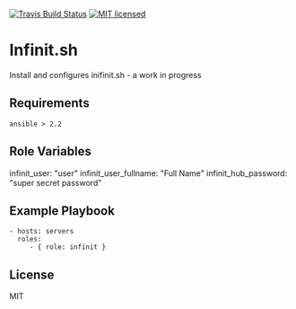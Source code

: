 [![Travis Build Status](https://travis-ci.org/hutchic/ansible-infinit.sh.svg?branch=master)](https://travis-ci.org/hutchic/ansible-infinit.sh)
[![MIT licensed](https://img.shields.io/badge/license-MIT-blue.svg)](./LICENSE)


Infinit.sh
=========

Install and configures inifinit.sh - a work in progress

Requirements
------------

`ansible > 2.2`

Role Variables
--------------

infinit_user: "user"
infinit_user_fullname: "Full Name"
infinit_hub_password: "super secret password"

Example Playbook
----------------

    - hosts: servers
      roles:
         - { role: infinit }

License
-------

MIT
